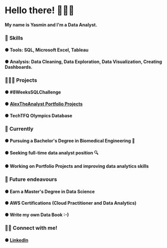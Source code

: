 # Hello there! 🙋🏽‍♀️

#### My name is Yasmin and I'm a Data Analyst.



### 📌 **Skills**

#### ● Tools: SQL, Microsoft Excel, Tableau

#### ● Analysis: Data Cleaning, Data Exploration, Data Visualization, Creating Dashboards.



### 👩🏽‍💻 **Projects**

#### ● #8WeeksSQLChallenge 

#### ● [AlexTheAnalyst Portfolio Projects](https://github.com/YasminS199/SQL-first-project-from-Alex-the-Analyst-)

#### ● TechTFQ Olympics Database


### 🌱 **Currently**

#### ● Pursuing a Bachelor's Degree in Biomedical Engineering 🧬

#### ● Seeking full-time data analyst position 🔍

#### ● Working on Portfolio Projects and improving data analytics skills


### 🏹 **Future endeavours**

#### ● Earn a Master's Degree in Data Science

#### ● AWS Certifications (Cloud Practitioner and Data Analytics)

#### ● Write my own Data Book :-)


### 🤝🏽 **Connect with me!**

#### ● [LinkedIn](https://www.linkedin.com/in/yasmin-soltani-474336206/)
